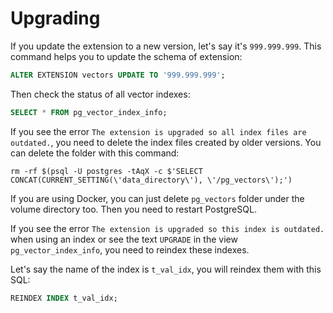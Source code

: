 # Upgrading

If you update the extension to a new version, let's say it's `999.999.999`. This command helps you to update the schema of extension:

```sql
ALTER EXTENSION vectors UPDATE TO '999.999.999';
```

Then check the status of all vector indexes:

```sql
SELECT * FROM pg_vector_index_info;
```

If you see the error `The extension is upgraded so all index files are outdated.`, you need to delete the index files created by older versions. You can delete the folder with this command:

```shell
rm -rf $(psql -U postgres -tAqX -c $'SELECT CONCAT(CURRENT_SETTING(\'data_directory\'), \'/pg_vectors\');')
```

If you are using Docker, you can just delete `pg_vectors` folder under the volume directory too. Then you need to restart PostgreSQL.

If you see the error `The extension is upgraded so this index is outdated.` when using an index or see the text `UPGRADE` in the view `pg_vector_index_info`, you need to reindex these indexes.

Let's say the name of the index is `t_val_idx`, you will reindex them with this SQL:

```sql
REINDEX INDEX t_val_idx;
```
